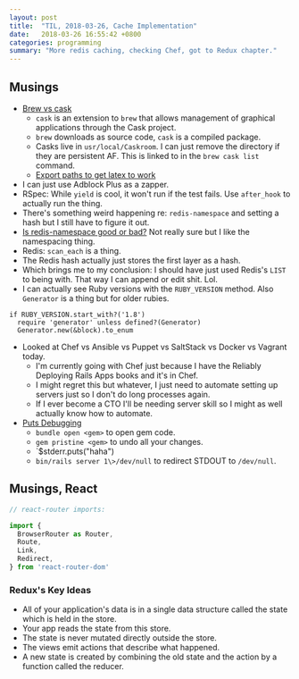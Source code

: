 ```yaml
---
layout: post
title:  "TIL, 2018-03-26, Cache Implementation"
date:   2018-03-26 16:55:42 +0800
categories: programming
summary: "More redis caching, checking Chef, got to Redux chapter."
---
```


## Musings

- [Brew vs cask](https://apple.stackexchange.com/questions/125468/what-is-the-difference-between-brew-and-brew-cask)
  - `cask` is an extension to `brew` that allows management of graphical applications through the Cask project.
  - `brew` downloads as source code, `cask` is a compiled package.
  - Casks live in `usr/local/Caskroom`. I can just remove the directory if they are persistent AF. This is linked to in the `brew cask list` command.
  - [Export paths to get latex to work](https://tex.stackexchange.com/questions/307483/setting-up-basictex-homebrew)
- I can just use Adblock Plus as a zapper.
- RSpec: While `yield` is cool, it won't run if the test fails. Use `after_hook` to actually run the thing.
- There's something weird happening re: `redis-namespace` and setting a hash but I still have to figure it out.
- [Is redis-namespace good or bad?](https://www.mikeperham.com/2017/04/10/migrating-from-redis-namespace/) Not really sure but I like the namespacing thing.
- Redis: `scan_each` is a thing.
- The Redis hash actually just stores the first layer as a hash.
- Which brings me to my conclusion: I should have just used Redis's `LIST` to being with. That way I can append or edit shit. Lol.
- I can actually see Ruby versions with the `RUBY_VERSION` method. Also `Generator` is a thing but for older rubies.

```
if RUBY_VERSION.start_with?('1.8')
  require 'generator' unless defined?(Generator)
  Generator.new(&block).to_enum
```

- Looked at Chef vs Ansible vs Puppet vs SaltStack vs Docker vs Vagrant today.
  - I'm currently going with Chef just because I have the Reliably Deploying Rails Apps books and it's in Chef.
  - I might regret this but whatever, I just need to automate setting up servers just so I don't do long processes again.
  - If I ever become a CTO I'll be needing server skill so I might as well actually know how to automate.
- [Puts Debugging](https://medium.com/rubyinside/focused-puts-debugging-with-stderr-5343655255ed)
  - `bundle open <gem>` to open gem code.
  - `gem pristine <gem>` to undo all your changes.
  - `$stderr.puts("haha")
  - `bin/rails server 1\>/dev/null` to redirect STDOUT to `/dev/null`.

## Musings, React

``` js
// react-router imports:

import {
  BrowserRouter as Router,
  Route,
  Link,
  Redirect,
} from 'react-router-dom'
```

### Redux's Key Ideas

- All of your application's data is in a single data structure called the state which is held in the store.
- Your app reads the state from this store.
- The state is never mutated directly outside the store.
- The views emit actions that describe what happened.
- A new state is created by combining the old state and the action by a function called the reducer.
